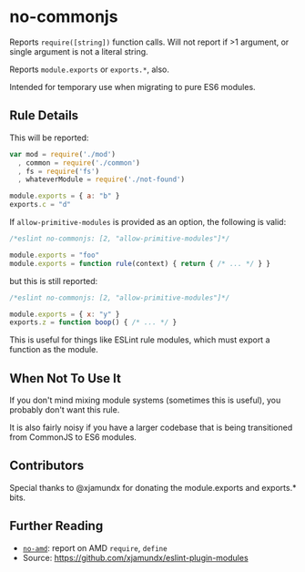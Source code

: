 # no-commonjs

Reports `require([string])` function calls. Will not report if >1 argument,
or single argument is not a literal string.

Reports `module.exports` or `exports.*`, also.

Intended for temporary use when migrating to pure ES6 modules.

## Rule Details

This will be reported:

```js
var mod = require('./mod')
  , common = require('./common')
  , fs = require('fs')
  , whateverModule = require('./not-found')

module.exports = { a: "b" }
exports.c = "d"
```

If `allow-primitive-modules` is provided as an option, the following is valid:

```js
/*eslint no-commonjs: [2, "allow-primitive-modules"]*/

module.exports = "foo"
module.exports = function rule(context) { return { /* ... */ } }
```

but this is still reported:

```js
/*eslint no-commonjs: [2, "allow-primitive-modules"]*/

module.exports = { x: "y" }
exports.z = function boop() { /* ... */ }
```

This is useful for things like ESLint rule modules, which must export a function as
the module.

## When Not To Use It

If you don't mind mixing module systems (sometimes this is useful), you probably
don't want this rule.

It is also fairly noisy if you have a larger codebase that is being transitioned
from CommonJS to ES6 modules.


## Contributors

Special thanks to @xjamundx for donating the module.exports and exports.* bits.

## Further Reading

- [`no-amd`](./no-amd.md): report on AMD `require`, `define`
- Source: https://github.com/xjamundx/eslint-plugin-modules

